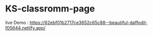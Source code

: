 # KS-classromm-page


live Demo :  https://62ebf01b2717ce3652c65c88--beautiful-daffodil-f05644.netlify.app/
